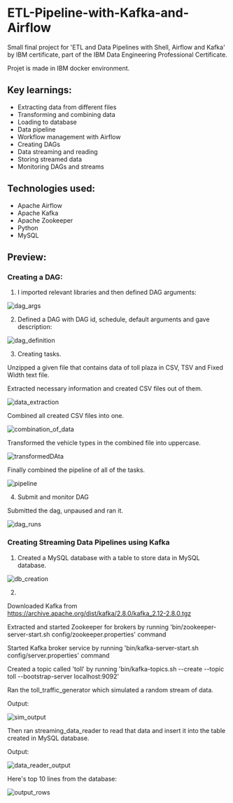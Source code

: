# ETL-Pipeline-with-Kafka-and-Airflow

Small final project for 'ETL and Data Pipelines with Shell, Airflow and Kafka' by IBM certificate, part of the IBM Data Engineering Professional Certificate.

Projet is made in IBM docker environment.

## Key learnings:
- Extracting data from different files
- Transforming and combining data
- Loading to database
- Data pipeline
- Workflow management with Airflow
- Creating DAGs
- Data streaming and reading
- Storing streamed data
- Monitoring DAGs and streams

## Technologies used:
- Apache Airflow
- Apache Kafka
- Apache Zookeeper
- Python
- MySQL

## Preview:

### Creating a DAG:

1. I imported relevant libraries and then defined DAG arguments:

![dag_args](https://github.com/KarlJosephKumar/ETL-Pipeline-with-Kafka-and-Airflow/assets/41339304/a90ae197-3937-4e7c-b7f8-3dc2a90623a8)

2. Defined a DAG with DAG id, schedule, default arguments and gave description:

![dag_definition](https://github.com/KarlJosephKumar/ETL-Pipeline-with-Kafka-and-Airflow/assets/41339304/28415107-1599-4c67-b11e-f5412cc54c27)

3. Creating tasks.

Unzipped a given file that contains data of toll plaza in CSV, TSV and Fixed Width text file.

Extracted necessary information and created CSV files out of them.

![data_extraction](https://github.com/KarlJosephKumar/ETL-Pipeline-with-Kafka-and-Airflow/assets/41339304/f401e025-02ad-4d98-9930-e3a6743a8f82)


Combined all created CSV files into one.  


![combination_of_data](https://github.com/KarlJosephKumar/ETL-Pipeline-with-Kafka-and-Airflow/assets/41339304/c516a78f-fa5e-4900-bcd8-91ad7d1c07d3)


Transformed the vehicle types in the combined file into uppercase.

![transformedDAta](https://github.com/KarlJosephKumar/ETL-Pipeline-with-Kafka-and-Airflow/assets/41339304/828dd5e9-2e3e-4a11-934f-7fda4a33c43c)

Finally combined the pipeline of all of the tasks.

![pipeline](https://github.com/KarlJosephKumar/ETL-Pipeline-with-Kafka-and-Airflow/assets/41339304/ca26dc6d-a9db-4158-9833-2ea66f34cf82)


4. Submit and monitor DAG

Submitted the dag, unpaused and ran it.

![dag_runs](https://github.com/KarlJosephKumar/ETL-Pipeline-with-Kafka-and-Airflow/assets/41339304/d16532b3-1ea4-46d2-95d7-cdb427565f7d)

### Creating Streaming Data Pipelines using Kafka

1. Created a MySQL database with a table to store data in MySQL database.

![db_creation](https://github.com/KarlJosephKumar/ETL-Pipeline-with-Kafka-and-Airflow/assets/41339304/c72b23fd-e6f3-42cf-acea-da9fb013db3e)


2.
Downloaded Kafka from https://archive.apache.org/dist/kafka/2.8.0/kafka_2.12-2.8.0.tgz

Extracted and started Zookeeper for brokers by running 'bin/zookeeper-server-start.sh config/zookeeper.properties' command

Started Kafka broker service by running 'bin/kafka-server-start.sh config/server.properties' command

Created a topic called 'toll' by running 'bin/kafka-topics.sh --create --topic toll --bootstrap-server localhost:9092'

Ran the toll_traffic_generator which simulated a random stream of data.

Output:

![sim_output](https://github.com/KarlJosephKumar/ETL-Pipeline-with-Kafka-and-Airflow/assets/41339304/3945e6a8-3d17-43b1-9030-6f5aa581cd82)


Then ran streaming_data_reader to read that data and insert it into the table created in MySQL database.

Output:

![data_reader_output](https://github.com/KarlJosephKumar/ETL-Pipeline-with-Kafka-and-Airflow/assets/41339304/9ea88004-7005-47c0-b9c0-605e24219028)

Here's top 10 lines from the database:

![output_rows](https://github.com/KarlJosephKumar/ETL-Pipeline-with-Kafka-and-Airflow/assets/41339304/3c475f30-0e23-43aa-acc4-f5ece0b81630)

